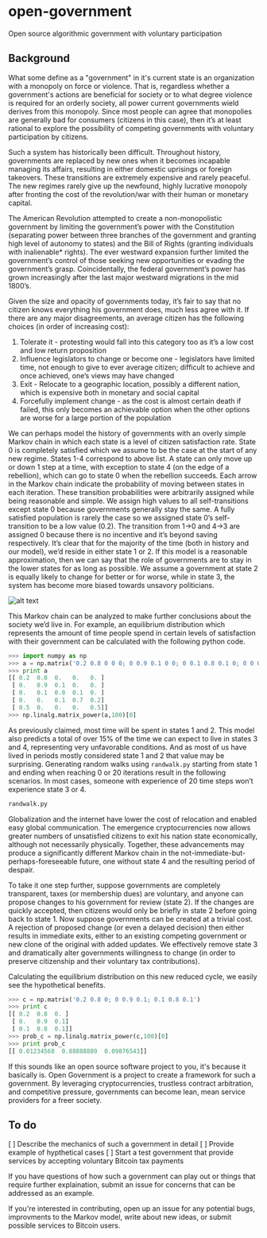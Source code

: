open-government
===============

Open source algorithmic government with voluntary participation



Background
----------

What some define as a "government" in it's current state is an organization with a monopoly on force or violence. That is, regardless whether a government's actions are beneficial for society or to what degree violence is required for an orderly society, all power current governments wield derives from this monopoly. Since most people can agree that monopolies are generally bad for consumers (citizens in this case), then it’s at least rational to explore the possibility of competing governments with voluntary participation by citizens. 

Such a system has historically been difficult. Throughout history, governments are replaced by new ones when it becomes incapable managing its affairs, resulting in either domestic uprisings or foreign takeovers. These transitions are extremely expensive and rarely peaceful. The new regimes rarely give up the newfound, highly lucrative monopoly after fronting the cost of the revolution/war with their human or monetary capital. 

The American Revolution attempted to create a non-monopolistic government by limiting the government’s power with the Constitution (separating power between three branches of the government and granting high level of autonomy to states) and the Bill of Rights (granting individuals with inalienable* rights). The ever westward expansion further limited the government’s control of those seeking new opportunities or evading the government’s grasp. Coincidentally, the federal government’s power has grown increasingly after the last major westward migrations in the mid 1800’s. 

Given the size and opacity of governments today, it’s fair to say that no citizen knows everything his government does, much less agree with it. If there are any major disagreements, an average citizen has the following choices (in order of increasing cost):

1. Tolerate it - protesting would fall into this category too as it’s a low cost and low return proposition
2. Influence legislators to change or become one - legislators have limited time, not enough to give to ever average citizen; difficult to achieve and once achieved, one’s views may have changed
3. Exit - Relocate to a geographic location, possibly a different nation, which is expensive both in monetary and social capital
4. Forcefully implement change - as the cost is almost certain death if failed, this only becomes an achievable option when the other options are worse for a large portion of the population

We can perhaps model the history of governments with an overly simple Markov chain in which each state is a level of citizen satisfaction rate. State 0 is completely satisfied which we assume to be the case at the start of any new regime. States 1-4 correspond to above list. A state can only move up or down 1 step at a time, with exception to state 4 (on the edge of a rebellion), which can go to state 0 when the rebellion succeeds. Each arrow in the Markov chain indicate the probability of moving between states in each iteration. These transition probabilities were arbitrarily assigned while being reasonable and simple. We assign high values to all self-transitions except state 0 because governments generally stay the same. A fully satisfied population is rarely the case so we assigned state 0’s self-transition to be a low value (0.2). The transition from 1->0 and 4->3 are assigned 0 because there is no incentive and it’s beyond saving respectively. It’s clear that for the majority of the time (both in history and our model), we’d reside in either state 1 or 2. If this model is a reasonable approximation, then we can say that the role of governments are to stay in the lower states for as long as possible. We assume a government at state 2 is equally likely to change for better or for worse, while in state 3, the system has become more biased towards unsavory politicians. 

![alt text](http://i.imgur.com/9qjlo93.png "Government life cycle MC")

This Markov chain can be analyzed to make further conclusions about the society we’d live in. For example, an equilibrium distribution which represents the amount of time people spend in certain levels of satisfaction with their government can be calculated with the following python code. 

```python
>>> import numpy as np
>>> a = np.matrix('0.2 0.8 0 0 0; 0 0.9 0.1 0 0; 0 0.1 0.8 0.1 0; 0 0 0.1 0.6 0.3; 0.5 0 0 0 0.5')
>>> print a
[[ 0.2  0.8  0.   0.   0. ]
 [ 0.   0.9  0.1  0.   0. ]
 [ 0.   0.1  0.8  0.1  0. ]
 [ 0.   0.   0.1  0.7  0.2]
 [ 0.5  0.   0.   0.   0.5]]
>>> np.linalg.matrix_power(a,100)[0]
```

As previously claimed, most time will be spent in states 1 and 2. This model also predicts a total of over 15% of the time we can expect to live in states 3 and 4, representing very unfavorable conditions. And as most of us have lived in periods mostly considered state 1 and 2 that value may be surprising. Generating random walks using `randwalk.py` starting from state 1 and ending when reaching 0 or 20 iterations result in the following scenarios. In most cases, someone with experience of 20 time steps won’t experience state 3 or 4. 

```python
randwalk.py
```

Globalization and the internet have lower the cost of relocation and enabled easy global communication. The emergence cryptocurrencies now allows greater numbers of unsatisfied citizens to exit his nation state economically, although not necessarily physically. Together, these advancements may produce a significantly different Markov chain in the not-immediate-but-perhaps-foreseeable future, one without state 4 and the resulting period of despair. 

To take it one step further, suppose governments are completely transparent, taxes (or membership dues) are voluntary, and anyone can propose changes to his government for review (state 2). If the changes are quickly accepted, then citizens would only be briefly in state 2 before going back to state 1. Now suppose governments can be created at a trivial cost. A rejection of proposed change (or even a delayed decision) then either results in immediate exits, either to an existing competing government or new clone of the original with added updates. We effectively remove state 3 and dramatically alter governments willingness to change (in order to preserve citizenship and their voluntary tax contributions). 

Calculating the equilibrium distribution on this new reduced cycle, we easily see the hypothetical benefits.

```python
>>> c = np.matrix('0.2 0.8 0; 0 0.9 0.1; 0.1 0.8 0.1')
>>> print c
[[ 0.2  0.8  0. ]
 [ 0.   0.9  0.1]
 [ 0.1  0.8  0.1]]
>>> prob_c = np.linalg.matrix_power(c,100)[0]
>>> print prob_c
[[ 0.01234568  0.88888889  0.09876543]]
```

If this sounds like an open source software project to you, it's because it basically is. Open Government is a project to create a framework for such a government. By leveraging cryptocurrencies, trustless contract arbitration, and competitive pressure, governments can become lean, mean service providers for a freer society.

To do
--------
[ ] Describe the mechanics of such a government in detail
[ ] Provide example of hypthetical cases
[ ] Start a test government that provide services by accepting voluntary Bitcoin tax payments 


If you have questions of how such a government can play out or things that require further explaination, submit an issue for concerns that can be addressed as an example. 

If you're interested in contributing, open up an issue for any potential bugs, improvments to the Markov model, write about new ideas, or submit possible services to Bitcoin users. 


